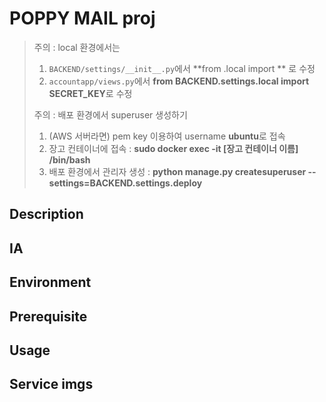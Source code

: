 # POPPY MAIL proj

> 주의 : local 환경에서는 
>
> 1. `BACKEND/settings/__init__.py`에서 **from .local import ** 로 수정
> 2. `accountapp/views.py`에서 **from BACKEND.settings.local import SECRET_KEY**로 수정
>
> 주의 : 배포 환경에서 superuser 생성하기
>
> 1. (AWS 서버라면) pem key 이용하여 username **ubuntu**로 접속
> 2. 장고 컨테이너에 접속 : **sudo docker exec -it [장고 컨테이너 이름] /bin/bash**
> 3. 배포 환경에서 관리자 생성 : **python manage.py createsuperuser --settings=BACKEND.settings.deploy**

## Description

## IA

## Environment

## Prerequisite

## Usage

## Service imgs

